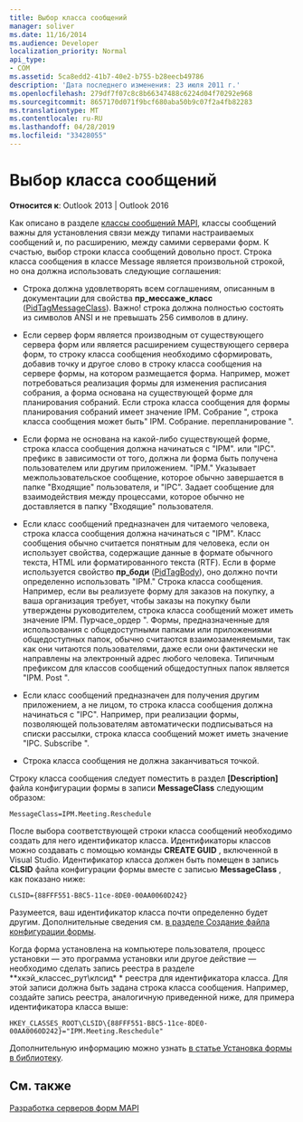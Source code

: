 ```yaml
---
title: Выбор класса сообщений
manager: soliver
ms.date: 11/16/2014
ms.audience: Developer
localization_priority: Normal
api_type:
- COM
ms.assetid: 5ca8edd2-41b7-40e2-b755-b28eecb49786
description: 'Дата последнего изменения: 23 июля 2011 г.'
ms.openlocfilehash: 279df7f07c8c8b66347488c6224d04f70292e968
ms.sourcegitcommit: 8657170d071f9bcf680aba50b9c07f2a4fb82283
ms.translationtype: MT
ms.contentlocale: ru-RU
ms.lasthandoff: 04/28/2019
ms.locfileid: "33428055"
---
```

# <a name="choosing-a-message-class"></a>Выбор класса сообщений

  
  
**Относится к**: Outlook 2013 | Outlook 2016 
  
Как описано в разделе [классы сообщений MAPI](mapi-message-classes.md), классы сообщений важны для установления связи между типами настраиваемых сообщений и, по расширению, между самими серверами форм. К счастью, выбор строки класса сообщений довольно прост. Строка класса сообщения в классе Message является произвольной строкой, но она должна использовать следующие соглашения:
  
- Строка должна удовлетворять всем соглашениям, описанным в документации для свойства **пр_мессаже_класс** ([PidTagMessageClass](pidtagmessageclass-canonical-property.md)). Важно! строка должна полностью состоять из символов ANSI и не превышать 256 символов в длину.
    
- Если сервер форм является производным от существующего сервера форм или является расширением существующего сервера форм, то строку класса сообщения необходимо сформировать, добавив точку и другое слово в строку класса сообщения на сервере формы, на котором размещается форма. Например, может потребоваться реализация формы для изменения расписания собрания, а форма основана на существующей форме для планирования собраний. Если строка класса сообщения для формы планирования собраний имеет значение IPM. Собрание ", строка класса сообщения может быть" IPM. Собрание. перепланирование ".
    
- Если форма не основана на какой-либо существующей форме, строка класса сообщения должна начинаться с "IPM". или "IPC". префикс в зависимости от того, должна ли форма быть получена пользователем или другим приложением. "IPM." Указывает межпользовательское сообщение, которое обычно завершается в папке "Входящие" пользователя, и "IPC". Задает сообщение для взаимодействия между процессами, которое обычно не доставляется в папку "Входящие" пользователя.
    
- Если класс сообщений предназначен для читаемого человека, строка класса сообщения должна начинаться с "IPM". Класс сообщения обычно считается понятным для человека, если он использует свойства, содержащие данные в формате обычного текста, HTML или форматированного текста (RTF). Если в форме используется свойство **пр_боди** ([PidTagBody](pidtagbody-canonical-property.md)), оно должно почти определенно использовать "IPM." Строка класса сообщения. Например, если вы реализуете форму для заказов на покупку, а ваша организация требует, чтобы заказы на покупку были утверждены руководителем, строка класса сообщений может иметь значение IPM. Пурчасе_ордер ". Формы, предназначенные для использования с общедоступными папками или приложениями общедоступных папок, обычно считаются взаимозаменяемыми, так как они читаются пользователями, даже если они фактически не направлены на электронный адрес любого человека. Типичным префиксом для классов сообщений общедоступных папок является "IPM. Post ". 
    
- Если класс сообщений предназначен для получения другим приложением, а не лицом, то строка класса сообщения должна начинаться с "IPC". Например, при реализации формы, позволяющей пользователям автоматически подписываться на списки рассылки, строка класса сообщений может иметь значение "IPC. Subscribe ".
    
- Строка класса сообщения не должна заканчиваться точкой.
    
Строку класса сообщения следует поместить в раздел **[Description]** файла конфигурации формы в записи **MessageClass** следующим образом: 
  
 `MessageClass=IPM.Meeting.Reschedule`
  
После выбора соответствующей строки класса сообщений необходимо создать для него идентификатор класса. Идентификаторы классов можно создавать с помощью команды **CREATE GUID** , включенной в Visual Studio. Идентификатор класса должен быть помещен в запись **CLSID** файла конфигурации формы вместе с записью **MessageClass** , как показано ниже: 
  
 `CLSID={88FFF551-B8C5-11ce-8DE0-00AA0060D242}`
  
Разумеется, ваш идентификатор класса почти определенно будет другим. Дополнительные сведения см. [в разделе Создание файла конфигурации формы](creating-a-form-configuration-file.md).
  
Когда форма установлена на компьютере пользователя, процесс установки — это программа установки или другое действие — необходимо сделать запись реестра в разделе **хкэй_классес_рут\клсид\* * реестра для идентификатора класса. Для этой записи должна быть задана строка класса сообщения. Например, создайте запись реестра, аналогичную приведенной ниже, для примера идентификатора класса выше: 
  
 `HKEY_CLASSES_ROOT\CLSID\{88FFF551-B8C5-11ce-8DE0-00AA0060D242}="IPM.Meeting.Reschedule"`
  
Дополнительную информацию можно узнать [в статье Установка формы в библиотеку](installing-a-form-into-a-library.md).
  
## <a name="see-also"></a>См. также



[Разработка серверов форм MAPI](developing-mapi-form-servers.md)

